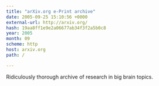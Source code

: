```yaml
---
title: "arXiv.org e-Print archive"
date: 2005-09-25 15:10:56 +0000
external-url: http://arxiv.org/
hash: 19aa8ff1e9e2a06677ab34f3f2a5b0c8
year: 2005
month: 09
scheme: http
host: arxiv.org
path: /

---
```


Ridiculously thorough archive of research in big brain topics.
